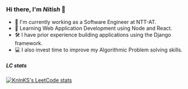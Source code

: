 ### Hi there, I'm *Nitish* 👋

- 👤 I'm currently working as a Software Engineer at NTT-AT.
- 🌱 Learning Web Application Development using Node and React. 
- 🛠 I have prior experience building applications using the Django framework.
- 💻 I also invest time to improve my Algorithmic Problem solving skills.

##### LC stats
[![KnlnKS's LeetCode stats](https://leetcode-stats-six.vercel.app/api?username=megatron99&theme=dark)](https://github.com/KnlnKS/leetcode-stats)


<!--
**msnitish/msnitish** is a ✨ _special_ ✨ repository because its `README.md` (this file) appears on your GitHub profile.

Here are some ideas to get you started:

- 🔭 I’m currently working on ...
- 🌱 I’m currently learning ...
- 💬 Ask me about ...
- 📫 How to reach me: ...
-->
